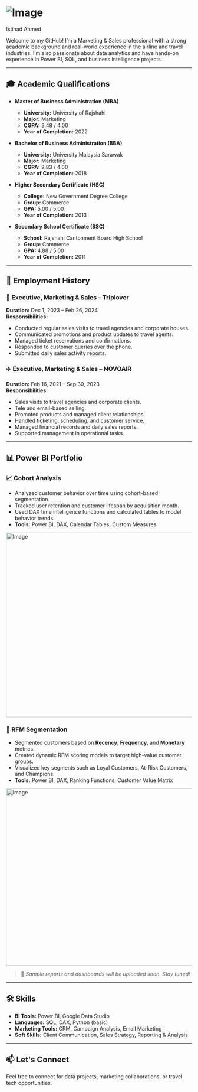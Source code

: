 # ![Image](https://github.com/user-attachments/assets/3447cbf5-910b-4683-8b7e-f929d2f672fc) 
Istihad Ahmed

Welcome to my GitHub! I’m a Marketing & Sales professional with a strong academic background and real-world experience in the airline and travel industries. I’m also passionate about data analytics and have hands-on experience in Power BI, SQL, and business intelligence projects.

---

## 🎓 Academic Qualifications

- **Master of Business Administration (MBA)**
  - **University:** University of Rajshahi
  - **Major:** Marketing
  - **CGPA:** 3.48 / 4.00
  - **Year of Completion:** 2022

- **Bachelor of Business Administration (BBA)**
  - **University:** University Malaysia Sarawak
  - **Major:** Marketing
  - **CGPA:** 2.83 / 4.00
  - **Year of Completion:** 2018

- **Higher Secondary Certificate (HSC)**
  - **College:** New Government Degree College
  - **Group:** Commerce
  - **GPA:** 5.00 / 5.00
  - **Year of Completion:** 2013

- **Secondary School Certificate (SSC)**
  - **School:** Rajshahi Cantonment Board High School
  - **Group:** Commerce
  - **GPA:** 4.88 / 5.00
  - **Year of Completion:** 2011

---

## 💼 Employment History

### 📌 Executive, Marketing & Sales – Triplover  
**Duration:** Dec 1, 2023 – Feb 26, 2024  
**Responsibilities:**
- Conducted regular sales visits to travel agencies and corporate houses.
- Communicated promotions and product updates to travel agents.
- Managed ticket reservations and confirmations.
- Responded to customer queries over the phone.
- Submitted daily sales activity reports.

### ✈️ Executive, Marketing & Sales – NOVOAIR  
**Duration:** Feb 16, 2021 – Sep 30, 2023  
**Responsibilities:**
- Sales visits to travel agencies and corporate clients.
- Tele and email-based selling.
- Promoted products and managed client relationships.
- Handled ticketing, scheduling, and customer service.
- Managed financial records and daily sales reports.
- Supported management in operational tasks.

---

## 📊 Power BI Portfolio

### 📈 Cohort Analysis
- Analyzed customer behavior over time using cohort-based segmentation.
- Tracked user retention and customer lifespan by acquisition month.
- Used DAX time intelligence functions and calculated tables to model behavior trends.
- **Tools:** Power BI, DAX, Calendar Tables, Custom Measures

<img width="751" height="500" alt="Image" src="https://github.com/user-attachments/assets/0d922c67-40e7-4bd1-8d72-c9e220829ffa" />


### 🧮 RFM Segmentation
- Segmented customers based on **Recency**, **Frequency**, and **Monetary** metrics.
- Created dynamic RFM scoring models to target high-value customer groups.
- Visualized key segments such as Loyal Customers, At-Risk Customers, and Champions.
- **Tools:** Power BI, DAX, Ranking Functions, Customer Value Matrix

<img width="718" height="480" alt="Image" src="https://github.com/user-attachments/assets/42e72b86-5f7b-4d88-a311-1ab3f9e8f28c" />

> 🔗 *Sample reports and dashboards will be uploaded soon. Stay tuned!*

---

## 🛠 Skills

- **BI Tools:** Power BI, Google Data Studio
- **Languages:** SQL, DAX, Python (basic)
- **Marketing Tools:** CRM, Campaign Analysis, Email Marketing
- **Soft Skills:** Client Communication, Sales Strategy, Reporting & Analysis

---

## 📫 Let's Connect

Feel free to connect for data projects, marketing collaborations, or travel tech opportunities.

